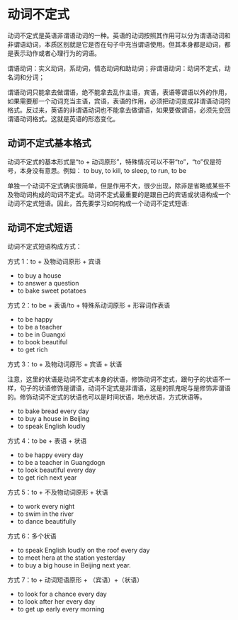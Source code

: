 # 动词不定式

动词不定式是英语非谓语动词的一种。英语的动词按照其作用可以分为谓语动词和非谓语动词，本质区别就是它是否在句子中充当谓语使用。但其本身都是动词，都是表示动作或者心理行为的词语。

谓语动词：实义动词，系动词，情态动词和助动词；非谓语动词：动词不定式，动名词和分词；

谓语动词只能拿去做谓语，绝不能拿去乱作主语，宾语，表语等谓语以外的作用，如果需要那一个动词充当主语，宾语，表语的作用，必须把动词变成非谓语动词的格式。反过来，英语的非谓语动词也不能拿去做谓语，如果要做谓语，必须先变回谓语动词格式。这就是英语的形态变化。

## 动词不定式基本格式

动词不定式的基本形式是“to + 动词原形”，特殊情况可以不带“to”，“to”仅是符号，本身没有意思。例如：
to buy, to kill, to sleep, to run, to be

单独一个动词不定式确实很简单，但是作用不大，很少出现，除非是省略或某些不及物动词构成的动词不定式。动词不定式最重要的是跟自己的宾语或状语构成一个动词不定式短语。因此，首先要学习如何构成一个动词不定式短语:

## 动词不定式短语

动词不定式短语构成方式：

方式 1：to + 及物动词原形 + 宾语

- to buy a house
- to answer a question
- to bake sweet potatoes

方式 2：to be + 表语/to + 特殊系动词原形 + 形容词作表语

- to be happy
- to be a teacher
- to be in Guangxi
- to book beautiful
- to get rich

方式 3：to + 及物动词原形 + 宾语 + 状语

注意，这里的状语是动词不定式本身的状语，修饰动词不定式，跟句子的状语不一样，句子的状语修饰是谓语，动词不定式是非谓语，这是的抓鬼呢与是修饰非谓语的。修饰动词不定式的状语也可以是时间状语，地点状语，方式状语等。

- to bake bread every day
- to buy a house in Beijing
- to speak English loudly

方式 4：to be + 表语 + 状语

- to be happy every day
- to be a teacher in Guangdogn
- to look beautiful every day
- to get rich next year

方式 5：to + 不及物动词原形 + 状语

- to work every night
- to swim in the river
- to dance beautifully

方式 6：多个状语

- to speak English loudly on the roof every day
- to meet hera at the station yesterday
- to buy a big house in Beijing next year.

方式 7：to + 动词短语原形 + （宾语）+（状语）

- to look for a chance every day
- to look after her every day
- to get up early every morning
